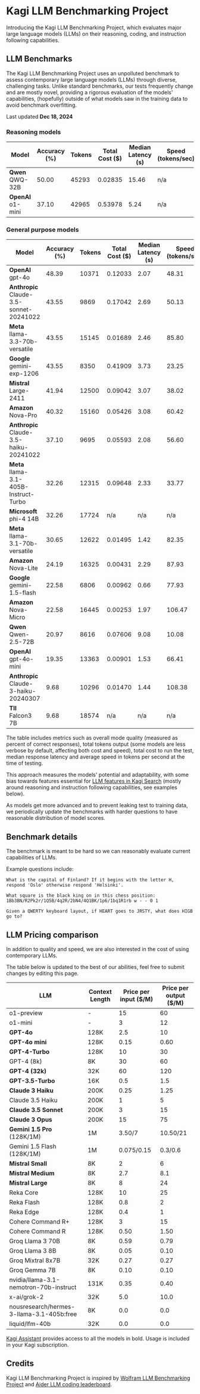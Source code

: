 # Kagi LLM Benchmarking Project

Introducing the Kagi LLM Benchmarking Project, which evaluates major large language models (LLMs) on their reasoning, coding, and instruction following capabilities.

## LLM Benchmarks

The Kagi LLM Benchmarking Project uses an unpolluted benchmark to assess contemporary large language models (LLMs) through diverse, challenging tasks. Unlike standard benchmarks, our tests frequently change and are mostly novel, providing a rigorous evaluation of the models' capabilities, (hopefully) outside of what models saw in the training data to avoid benchmark overfitting. 

Last updated **Dec 18, 2024**

### Reasoning models

| Model | Accuracy (%) | Tokens | Total Cost ($) | Median Latency (s) | Speed (tokens/sec) |
|-----------------------------|---------------|--------|----------------|------------------|-------------------|
| **Qwen** QWQ-32B | 50.00 | 45293 | 0.02835 | 15.46 | n/a |
| **OpenAI** o1-mini | 37.10 | 42965 | 0.53978 | 5.24 | n/a |


### General purpose models

| Model | Accuracy (%) | Tokens | Total Cost ($) | Median Latency (s) | Speed (tokens/sec) |
|-----------------------------|---------------|--------|----------------|------------------|-------------------|
| **OpenAI** gpt-4o | 48.39 | 10371 | 0.12033 | 2.07 | 48.31 |
| **Anthropic** Claude-3.5-sonnet-20241022 | 43.55 | 9869 | 0.17042 | 2.69 | 50.13 |
| **Meta** llama-3.3-70b-versatile | 43.55 | 15145 | 0.01689 | 2.46 | 85.80 |
| **Google** gemini-exp-1206 | 43.55 | 8350 | 0.41909 | 3.73 | 23.25 |
| **Mistral** Large-2411 | 41.94 | 12500 | 0.09042 | 3.07 | 38.02 |
| **Amazon** Nova-Pro | 40.32 | 15160 | 0.05426 | 3.08 | 60.42 |
| **Anthropic** Claude-3.5-haiku-20241022 | 37.10 | 9695 | 0.05593 | 2.08 | 56.60 |
| **Meta** llama-3.1-405B-Instruct-Turbo | 32.26 | 12315 | 0.09648 | 2.33 | 33.77 |
| **Microsoft** phi-4 14B | 32.26 | 17724 | n/a | n/a | n/a |
| **Meta** llama-3.1-70b-versatile | 30.65 | 12622 | 0.01495 | 1.42 | 82.35 |
| **Amazon** Nova-Lite | 24.19 | 16325 | 0.00431 | 2.29 | 87.93 |
| **Google** gemini-1.5-flash | 22.58 | 6806 | 0.00962 | 0.66 | 77.93 |
| **Amazon** Nova-Micro | 22.58 | 16445 | 0.00253 | 1.97 | 106.47 |
| **Qwen** Qwen-2.5-72B | 20.97 | 8616 | 0.07606 | 9.08 | 10.08 |
| **OpenAI** gpt-4o-mini | 19.35 | 13363 | 0.00901 | 1.53 | 66.41 |
| **Anthropic** Claude-3-haiku-20240307 | 9.68 | 10296 | 0.01470 | 1.44 | 108.38 |
| **TII** Falcon3 7B | 9.68 | 18574 | n/a | n/a | n/a |






The table includes metrics such as overall mode quality (measured as percent of correct responses), total tokens output (some models are less verbose by default, affecting both cost and speed), total cost to run the test, median response latency and average speed in tokens per second at the time of testing.

This approach measures the models' potential and adaptability, with some bias towards features essential for [LLM features in Kagi Search](./assistant.md) (mostly around reasoning and instruction following capabilities, see examples below).

As models get more advanced and to prevent leaking test to training data, we periodically update the benchmarks with harder questions to have reasonable distribution of model scores.

## Benchmark details

The benchmark is meant to be hard so we can reasonably evaluate current capabilities of LLMs.

Example questions include:

```
What is the capital of Finland? If it begins with the letter H, respond 'Oslo' otherwise respond 'Helsinki'.
```

```
What square is the black king on in this chess position: 1Bb3BN/R2Pk2r/1Q5B/4q2R/2bN4/4Q1BK/1p6/1bq1R1rb w - - 0 1
```

```
Given a QWERTY keyboard layout, if HEART goes to JRSTY, what does HIGB go to?
```



## LLM Pricing comparison

In addition to quality and speed, we are also interested in the cost of using contemporary LLMs. 

The table below is updated to the best of our abilities, feel free to submit changes by editing this page.


| LLM                                | Context Length | Price per input ($/M) | Price per output ($/M) |
|------------------------------------|----------------|-----------------------|------------------------|
| o1-preview                         | -              | 15                    | 60                     |
| o1-mini                            | -              | 3                     | 12                     |
| **GPT-4o**                         | 128K           | 2.5                   | 10                     |
| **GPT-4o mini**                    | 128K           | 0.15                  | 0.60                   |
| **GPT-4-Turbo**                    | 128K           | 10                    | 30                     |
| GPT-4 (8k)                         | 8K             | 30                    | 60                     |
| **GPT-4 (32k)**                    | 32K            | 60                    | 120                    |
| **GPT-3.5-Turbo**                  | 16K            | 0.5                   | 1.5                    |
| **Claude 3 Haiku**                 | 200K           | 0.25                  | 1.25                   |
| Claude 3.5 Haiku                   | 200K           | 1                     | 5                      |
| **Claude 3.5 Sonnet**              | 200K           | 3                     | 15                     |
| **Claude 3 Opus**                  | 200K           | 15                    | 75                     |
| **Gemini 1.5 Pro** (128K/1M)       | 1M             | 3.50/7                | 10.50/21               |
| Gemini 1.5 Flash (128K/1M)         | 1M             | 0.075/0.15            | 0.3/0.6                |
| **Mistral Small**                  | 8K             | 2                     | 6                      |
| **Mistral Medium**                 | 8K             | 2.7                   | 8.1                    |
| **Mistral Large**                  | 8K             | 8                     | 24                     |
| Reka Core                          | 128K           | 10                    | 25                     |
| Reka Flash                         | 128K           | 0.8                   | 2                      |
| Reka Edge                          | 128K           | 0.4                   | 1                      |
| Cohere Command R+                  | 128K           | 3                     | 15                     |
| Cohere Command R                   | 128K           | 0.50                  | 1.50                   |
| Groq Llama 3 70B                   | 8K             | 0.59                  | 0.79                   |
| Groq Llama 3 8B                    | 8K             | 0.05                  | 0.10                   |
| Groq Mixtral 8x7B                  | 32K            | 0.27                  | 0.27                   |
| Groq Gemma 7B                      | 8K             | 0.10                  | 0.10                   |
| nvidia/llama-3.1-nemotron-70b-instruct | 131K           | 0.35                  | 0.40                   |
| x-ai/grok-2                    | 32K            | 5.0                   | 10.0                   |
| nousresearch/hermes-3-llama-3.1-405b:free | 8K             | 0.0                   | 0.0                    |
| liquid/lfm-40b                 | 32K            | 0.0                   | 0.0                    |

[Kagi Assistant](./assistant.md) provides access to all the models in bold. Usage is included in your Kagi subscription.


## Credits

Kagi LLM Benchmarking Project is inspired by [Wolfram LLM Benchmarking Project](https://www.wolfram.com/llm-benchmarking-project/) and [Aider LLM coding leaderboard](https://aider.chat/docs/leaderboards/).
